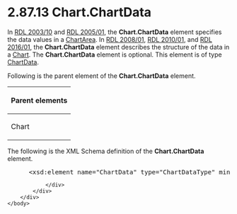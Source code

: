 <html dir="LTR" xmlns:mshelp="http://msdn.microsoft.com/mshelp" xmlns:ddue="http://ddue.schemas.microsoft.com/authoring/2003/5" xmlns:xlink="http://www.w3.org/1999/xlink" xmlns:tool="http://www.microsoft.com/tooltip">
    <head>
        <meta http-equiv="Content-Type" content="text/html; CHARSET=utf-8"></meta>
        <meta name="save" content="history"></meta>
        <title>2.87.13 Chart.ChartData</title>
        <xml>
            <mshelp:toctitle title="2.87.13 Chart.ChartData"></mshelp:toctitle>
            <mshelp:rltitle title="[MS-RDL]: Chart.ChartData"></mshelp:rltitle>
            <mshelp:keyword index="A" term="91db9cfb-b001-4592-a454-89b21b30b1df"></mshelp:keyword>
            <mshelp:attr name="DCSext.ContentType" value="open specification"></mshelp:attr>
            <mshelp:attr name="AssetID" value="91db9cfb-b001-4592-a454-89b21b30b1df"></mshelp:attr>
            <mshelp:attr name="TopicType" value="kbRef"></mshelp:attr>
            <mshelp:attr name="DCSext.Title" value="[MS-RDL]: Chart.ChartData" />
        </xml>
    </head>
    <body>
        <div id="header">
            <h1 class="heading">2.87.13 Chart.ChartData</h1>
        </div>
        <div id="mainSection">
            <div id="mainBody">
                <div id="allHistory" class="saveHistory"></div>
                <div id="sectionSection0" class="section" name="collapseableSection">
                    

<p>In <a href="a7e2ad00-07c8-4f6d-80ab-3ad55df7b233.html">RDL 2003/10</a>
and <a href="3ebe2912-4958-4832-b391-cad1f5e13338.html">RDL 2005/01</a>,
the <b>Chart.ChartData</b> element specifies the data values in a <a href="74e08a7c-5405-4ea4-b903-a79ef4d215f7.html">ChartArea</a>. In <a href="1e855f94-4617-47e4-b89e-0856c6cb420f.html">RDL 2008/01</a>, <a href="3428e690-a348-4ec7-8a6a-8efb42d2cdee.html">RDL 2010/01</a>, and <a href="52ce3983-2bfc-4e72-9359-42aaf5fe4509.html">RDL 2016/01</a>, the <b>Chart.ChartData</b>
element describes the structure of the data in a <a href="b0ab5524-7eb2-47a7-a4d3-230f5c8c5526.html">Chart</a>. The <b>Chart.ChartData</b>
element is optional. This element is of type <a href="1aee64b7-3829-41b6-b546-544f42867119.html">ChartData</a>.</p>

<p>Following is the parent element of the <b>Chart.ChartData</b>
element.</p>

<table>
 <thead>
  <tr>
   <th>
   <p>Parent elements</p>
   </th>
  </tr>
 </thead>
 <tr>
  <td>
  <p>Chart</p>
  </td>
 </tr>
</table>

<p>The following is the XML Schema definition of the <b>Chart.ChartData</b>
element.</p>

<dl>
<dd>
<div><pre> &lt;xsd:element name=&quot;ChartData&quot; type=&quot;ChartDataType&quot; minOccurs=&quot;0&quot; /&gt;
</pre></div>
</dd></dl>


                </div>
            </div>
        </div>
    </body>
</html>